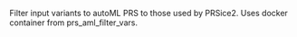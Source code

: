 Filter input variants to autoML PRS to those used by PRSice2. Uses docker container from prs_aml_filter_vars.